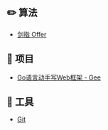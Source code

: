 ## ✏️ 算法

- [剑指 Offer](./docs/code.md)


## 📔 项目

- [Go语言动手写Web框架 - Gee](./docs/go-web.md)

## 🔧 工具

- [Git](./docs/git.md)